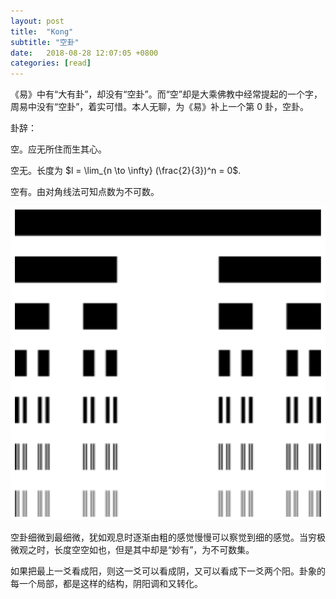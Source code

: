 ```yaml
---
layout: post
title:  "Kong"
subtitle: "空卦"
date:   2018-08-28 12:07:05 +0800
categories: [read]
---
```


《易》中有“大有卦”，却没有“空卦”。而“空”却是大乘佛教中经常提起的一个字，周易中没有“空卦”，着实可惜。本人无聊，为《易》补上一个第 0 卦，空卦。

卦辞：

空。应无所住而生其心。

空无。长度为 $l = \lim_{n \to \infty} (\frac{2}{3})^n = 0$.

空有。由对角线法可知点数为不可数。

![](/images/kong.png)

空卦细微到最细微，犹如观息时逐渐由粗的感觉慢慢可以察觉到细的感觉。当穷极微观之时，长度空空如也，但是其中却是“妙有”，为不可数集。

如果把最上一爻看成阳，则这一爻可以看成阴，又可以看成下一爻两个阳。卦象的每一个局部，都是这样的结构，阴阳调和又转化。